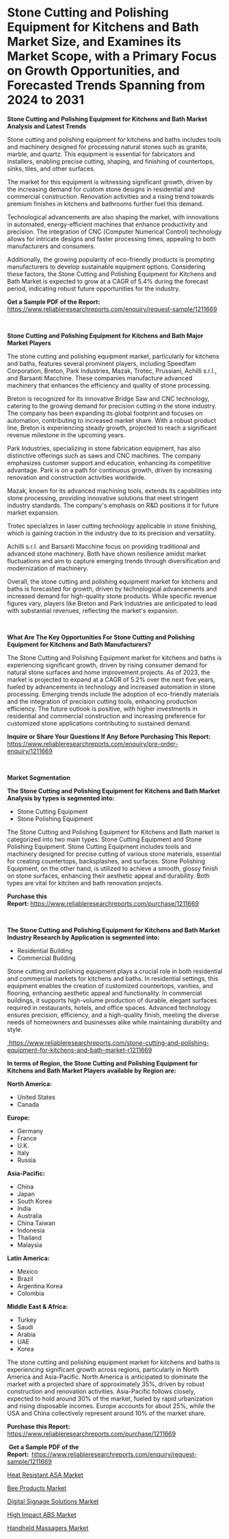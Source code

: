 <p><h1>Stone Cutting and Polishing Equipment for Kitchens and Bath Market Size, and Examines its Market Scope, with a Primary Focus on Growth Opportunities, and Forecasted Trends Spanning from 2024 to 2031</h1></p><p><strong>Stone Cutting and Polishing Equipment for Kitchens and Bath Market Analysis and Latest Trends</strong></p>
<p><p>Stone cutting and polishing equipment for kitchens and baths includes tools and machinery designed for processing natural stones such as granite, marble, and quartz. This equipment is essential for fabricators and installers, enabling precise cutting, shaping, and finishing of countertops, sinks, tiles, and other surfaces. </p><p>The market for this equipment is witnessing significant growth, driven by the increasing demand for custom stone designs in residential and commercial construction. Renovation activities and a rising trend towards premium finishes in kitchens and bathrooms further fuel this demand. </p><p>Technological advancements are also shaping the market, with innovations in automated, energy-efficient machines that enhance productivity and precision. The integration of CNC (Computer Numerical Control) technology allows for intricate designs and faster processing times, appealing to both manufacturers and consumers. </p><p>Additionally, the growing popularity of eco-friendly products is prompting manufacturers to develop sustainable equipment options. Considering these factors, the Stone Cutting and Polishing Equipment for Kitchens and Bath Market is expected to grow at a CAGR of 5.4% during the forecast period, indicating robust future opportunities for the industry.</p></p>
<p><strong>Get a Sample PDF of the Report:&nbsp;</strong> <a href="https://www.reliableresearchreports.com/enquiry/request-sample/1211669?utm_campaign=4&utm_medium=2&utm_source=Github&utm_content=ia&utm_term=17122024&utm_id=stone-cutting-and-polishing-equipment-for-kitchens-and-bath">https://www.reliableresearchreports.com/enquiry/request-sample/1211669</a></p>
<p>&nbsp;</p>
<p><strong>Stone Cutting and Polishing Equipment for Kitchens and Bath Major Market Players</strong></p>
<p><p>The stone cutting and polishing equipment market, particularly for kitchens and baths, features several prominent players, including Speedfam Corporation, Breton, Park Industries, Mazak, Trotec, Prussiani, Achilli s.r.l., and Barsanti Macchine. These companies manufacture advanced machinery that enhances the efficiency and quality of stone processing.</p><p>Breton is recognized for its innovative Bridge Saw and CNC technology, catering to the growing demand for precision cutting in the stone industry. The company has been expanding its global footprint and focuses on automation, contributing to increased market share. With a robust product line, Breton is experiencing steady growth, projected to reach a significant revenue milestone in the upcoming years.</p><p>Park Industries, specializing in stone fabrication equipment, has also distinctive offerings such as saws and CNC machines. The company emphasizes customer support and education, enhancing its competitive advantage. Park is on a path for continuous growth, driven by increasing renovation and construction activities worldwide.</p><p>Mazak, known for its advanced machining tools, extends its capabilities into stone processing, providing innovative solutions that meet stringent industry standards. The company's emphasis on R&D positions it for future market expansion.</p><p>Trotec specializes in laser cutting technology applicable in stone finishing, which is gaining traction in the industry due to its precision and versatility. </p><p>Achilli s.r.l. and Barsanti Macchine focus on providing traditional and advanced stone machinery. Both have shown resilience amidst market fluctuations and aim to capture emerging trends through diversification and modernization of machinery.</p><p>Overall, the stone cutting and polishing equipment market for kitchens and baths is forecasted for growth, driven by technological advancements and increased demand for high-quality stone products. While specific revenue figures vary, players like Breton and Park Industries are anticipated to lead with substantial revenues, reflecting the market's expansion.</p></p>
<p>&nbsp;</p>
<p><strong>What Are The Key Opportunities For Stone Cutting and Polishing Equipment for Kitchens and Bath Manufacturers?</strong></p>
<p><p>The Stone Cutting and Polishing Equipment market for kitchens and baths is experiencing significant growth, driven by rising consumer demand for natural stone surfaces and home improvement projects. As of 2023, the market is projected to expand at a CAGR of 5.2% over the next five years, fueled by advancements in technology and increased automation in stone processing. Emerging trends include the adoption of eco-friendly materials and the integration of precision cutting tools, enhancing production efficiency. The future outlook is positive, with higher investments in residential and commercial construction and increasing preference for customized stone applications contributing to sustained demand.</p></p>
<p><strong>Inquire or Share Your Questions If Any Before Purchasing This Report:</strong> <a href="https://www.reliableresearchreports.com/enquiry/pre-order-enquiry/1211669?utm_campaign=4&utm_medium=2&utm_source=Github&utm_content=ia&utm_term=17122024&utm_id=stone-cutting-and-polishing-equipment-for-kitchens-and-bath">https://www.reliableresearchreports.com/enquiry/pre-order-enquiry/1211669</a></p>
<p>&nbsp;</p>
<p><strong>Market Segmentation</strong></p>
<p><strong>The Stone Cutting and Polishing Equipment for Kitchens and Bath Market Analysis by types is segmented into:</strong></p>
<p><ul><li>Stone Cutting Equipment</li><li>Stone Polishing Equipment</li></ul></p>
<p><p>The Stone Cutting and Polishing Equipment for Kitchens and Bath market is categorized into two main types: Stone Cutting Equipment and Stone Polishing Equipment. Stone Cutting Equipment includes tools and machinery designed for precise cutting of various stone materials, essential for creating countertops, backsplashes, and surfaces. Stone Polishing Equipment, on the other hand, is utilized to achieve a smooth, glossy finish on stone surfaces, enhancing their aesthetic appeal and durability. Both types are vital for kitchen and bath renovation projects.</p></p>
<p><strong>Purchase this Report:&nbsp;</strong><a href="https://www.reliableresearchreports.com/purchase/1211669?utm_campaign=4&utm_medium=2&utm_source=Github&utm_content=ia&utm_term=17122024&utm_id=stone-cutting-and-polishing-equipment-for-kitchens-and-bath">https://www.reliableresearchreports.com/purchase/1211669</a></p>
<p>&nbsp;</p>
<p><strong>The Stone Cutting and Polishing Equipment for Kitchens and Bath Market Industry Research by Application is segmented into:</strong></p>
<p><ul><li>Residential Building</li><li>Commercial Building</li></ul></p>
<p><p>Stone cutting and polishing equipment plays a crucial role in both residential and commercial markets for kitchens and baths. In residential settings, this equipment enables the creation of customized countertops, vanities, and flooring, enhancing aesthetic appeal and functionality. In commercial buildings, it supports high-volume production of durable, elegant surfaces required in restaurants, hotels, and office spaces. Advanced technology ensures precision, efficiency, and a high-quality finish, meeting the diverse needs of homeowners and businesses alike while maintaining durability and style.</p></p>
<p><a href="https://www.reliableresearchreports.com/stone-cutting-and-polishing-equipment-for-kitchens-and-bath-market-r1211669?utm_campaign=4&utm_medium=2&utm_source=Github&utm_content=ia&utm_term=17122024&utm_id=stone-cutting-and-polishing-equipment-for-kitchens-and-bath">&nbsp;https://www.reliableresearchreports.com/stone-cutting-and-polishing-equipment-for-kitchens-and-bath-market-r1211669</a></p>
<p><strong>In terms of Region, the Stone Cutting and Polishing Equipment for Kitchens and Bath Market Players available by Region are:</strong></p>
<p>
    <p> <strong> North America: </strong>
        <ul>
            <li>United States</li>
            <li>Canada</li>
        </ul>
        </p> 
    <p> <strong> Europe: </strong>
        <ul>
            <li>Germany</li>
            <li>France</li>
            <li>U.K.</li>
            <li>Italy</li>
            <li>Russia</li>
        </ul>
        </p> 
    <p> <strong> Asia-Pacific: </strong>
        <ul>
            <li>China</li>
            <li>Japan</li>
            <li>South Korea</li>
            <li>India</li>
            <li>Australia</li>
            <li>China Taiwan</li>
            <li>Indonesia</li>
            <li>Thailand</li>
            <li>Malaysia</li>
        </ul>
        </p> 
    <p> <strong> Latin America: </strong>
        <ul>
            <li>Mexico</li>
            <li>Brazil</li>
            <li>Argentina Korea</li>
            <li>Colombia</li>
        </ul>
        </p> 
    <p> <strong> Middle East & Africa: </strong>
        <ul>
            <li>Turkey</li>
            <li>Saudi</li>
            <li>Arabia</li>
            <li>UAE</li>
            <li>Korea</li>
        </ul>
    </p>
    </p>
<p><p>The stone cutting and polishing equipment market for kitchens and baths is experiencing significant growth across regions, particularly in North America and Asia-Pacific. North America is anticipated to dominate the market with a projected share of approximately 35%, driven by robust construction and renovation activities. Asia-Pacific follows closely, expected to hold around 30% of the market, fueled by rapid urbanization and rising disposable incomes. Europe accounts for about 25%, while the USA and China collectively represent around 10% of the market share.</p></p>
<p><strong>Purchase this Report: </strong><a href="https://www.reliableresearchreports.com/purchase/1211669?utm_campaign=4&utm_medium=2&utm_source=Github&utm_content=ia&utm_term=17122024&utm_id=stone-cutting-and-polishing-equipment-for-kitchens-and-bath">https://www.reliableresearchreports.com/purchase/1211669</a></p>
<p>&nbsp;<strong>Get a Sample PDF of the Report:&nbsp;&nbsp;</strong><a href="https://www.reliableresearchreports.com/enquiry/request-sample/1211669?utm_campaign=4&utm_medium=2&utm_source=Github&utm_content=ia&utm_term=17122024&utm_id=stone-cutting-and-polishing-equipment-for-kitchens-and-bath">https://www.reliableresearchreports.com/enquiry/request-sample/1211669</a></p>
<p><strong></strong></p>
<p><p><a href="https://github.com/FosterFahey91/Market-Research-Report-List-1/blob/main/heat-resistant-asa-market.md?utm_campaign=4&utm_medium=2&utm_source=Github&utm_content=ia&utm_term=17122024&utm_id=stone-cutting-and-polishing-equipment-for-kitchens-and-bath">Heat Resistant ASA Market</a></p><p><a href="https://www.linkedin.com/pulse/a-mkt-nova-vc8zf?utm_campaign=4&utm_medium=2&utm_source=Github&utm_content=ia&utm_term=17122024&utm_id=stone-cutting-and-polishing-equipment-for-kitchens-and-bath">Bee Products Market</a></p><p><a href="https://www.linkedin.com/pulse/latest-research-digital-signage-solutions-market-revenue-bvzve?utm_campaign=4&utm_medium=2&utm_source=Github&utm_content=ia&utm_term=17122024&utm_id=stone-cutting-and-polishing-equipment-for-kitchens-and-bath">Digital Signage Solutions Market</a></p><p><a href="https://github.com/NarcisoFerry/Market-Research-Report-List-1/blob/main/high-impact-abs-market.md?utm_campaign=4&utm_medium=2&utm_source=Github&utm_content=ia&utm_term=17122024&utm_id=stone-cutting-and-polishing-equipment-for-kitchens-and-bath">High Impact ABS Market</a></p><p><a href="https://www.linkedin.com/pulse/rapid-growth-global-handheld-massagers-market-cagr-137-from-zsa9f?utm_campaign=4&utm_medium=2&utm_source=Github&utm_content=ia&utm_term=17122024&utm_id=stone-cutting-and-polishing-equipment-for-kitchens-and-bath">Handheld Massagers Market</a></p></p>
